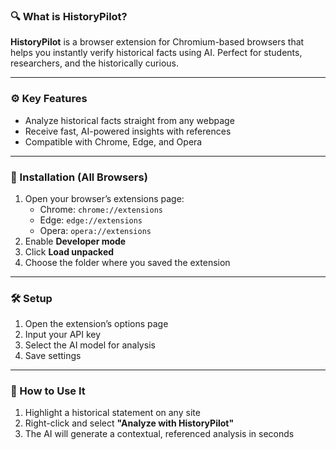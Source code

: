 ### 🔍 What is HistoryPilot?  
**HistoryPilot** is a browser extension for Chromium-based browsers that helps you instantly verify historical facts using AI. Perfect for students, researchers, and the historically curious.

---

### ⚙️ Key Features  
- Analyze historical facts straight from any webpage  
- Receive fast, AI-powered insights with references  
- Compatible with Chrome, Edge, and Opera  

---

### 🧭 Installation (All Browsers)  
1. Open your browser’s extensions page:  
   - Chrome: `chrome://extensions`  
   - Edge: `edge://extensions`  
   - Opera: `opera://extensions`  
2. Enable **Developer mode**  
3. Click **Load unpacked**  
4. Choose the folder where you saved the extension  

---

### 🛠️ Setup  
1. Open the extension’s options page  
2. Input your API key  
3. Select the AI model for analysis  
4. Save settings  

---

### 📘 How to Use It  
1. Highlight a historical statement on any site  
2. Right-click and select **"Analyze with HistoryPilot"**  
3. The AI will generate a contextual, referenced analysis in seconds  
